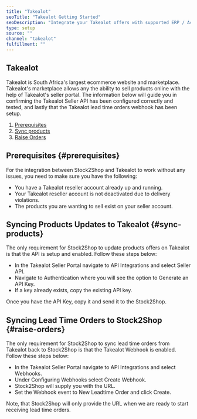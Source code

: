 ```yaml
---
title: "Takealot"
seoTitle: "Takealot Getting Started"
seoDescription: "Integrate your Takealot offers with supported ERP / Accounting Systems and 3rd Party Logistics services through Stock2Shop"
type: setup
source: ""
channel: "takealot"
fulfillment: ""
---
```


## Takealot
Takealot is South Africa's largest ecommerce website and marketplace. Takealot's marketplace allows any the ability to sell products online with the help of Takealot's seller portal.
The information below will guide you in confirming the Takealot Seller API has been configured correctly and tested, 
and lastly that the Takealot lead time orders webhook has been setup. 

1. [Prerequisites](#prerequisites) 
2. [Sync products](#sync-products) 
3. [Raise Orders](#raise-orders) 

## Prerequisites {#prerequisites}
For the integration between Stock2Shop and Takealot to work without any issues, you need to make sure you have the following:

- You have a Takealot reseller account already up and running.
- Your Takealot reseller account is not deactivated due to delivery violations.
- The products you are wanting to sell exist on your seller account.

## Syncing Products Updates to Takealot {#sync-products}
The only requirement for Stock2Shop to update products offers on Takealot is that the API is setup and enabled. Follow these steps below:

- In the Takealot Seller Portal navigate to API Integrations and select Seller API.
- Navigate to Authentication where you will see the option to Generate an API Key.
- If a key already exists, copy the existing API key.

Once you have the API Key, copy it and send it to the Stock2Shop.

## Syncing Lead Time Orders to Stock2Shop {#raise-orders}
The only requirement for Stock2Shop to sync lead time orders from Takealot back to Stock2Shop is that the Takealot Webhook is enabled. Follow these steps below:

- In the Takealot Seller Portal navigate to API Integrations and select Webhooks.
- Under Configuring Webhooks select Create Webhook.
- Stock2Shop will supply you with the URL.
- Set the Webhook event to New Leadtime Order and click Create.

Note, that Stock2Shop will only provide the URL when we are ready to start receiving lead time orders.
